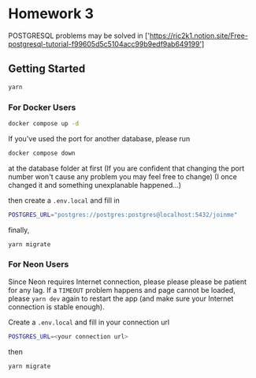 # Homework 3

POSTGRESQL problems may be solved in ['https://ric2k1.notion.site/Free-postgresql-tutorial-f99605d5c5104acc99b9edf9ab649199']

## Getting Started

```bash
yarn
```

### For Docker Users

```bash
docker compose up -d
```

If you've used the port for another database, please run  

```bash
docker compose down
```

at the database folder at first (If you are confident that changing the port number won't cause any problem you may feel free to change) (I once changed it and something unexplanable happened...)

then create a `.env.local` and fill in

```bash
POSTGRES_URL="postgres://postgres:postgres@localhost:5432/joinme"
```

finally,

```bash
yarn migrate
```

### For Neon Users

Since Neon requires Internet connection, please please please be patient for any lag.
If a `TIMEOUT` problem happens and page cannot be loaded, please `yarn dev` again to restart the app (and make sure your Internet connection is stable enough).

Create a `.env.local` and fill in your connection url

```bash
POSTGRES_URL=<your connection url>
```

then

```
yarn migrate
```